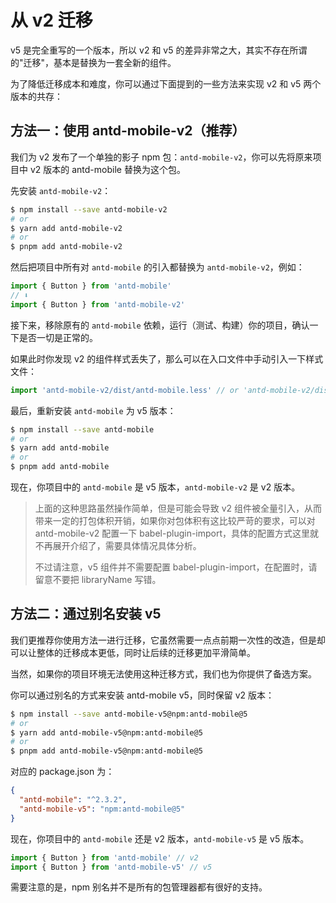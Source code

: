 # 从 v2 迁移

v5 是完全重写的一个版本，所以 v2 和 v5 的差异非常之大，其实不存在所谓的"迁移"，基本是替换为一套全新的组件。

为了降低迁移成本和难度，你可以通过下面提到的一些方法来实现 v2 和 v5 两个版本的共存：

## 方法一：使用 antd-mobile-v2（推荐）

我们为 v2 发布了一个单独的影子 npm 包：`antd-mobile-v2`，你可以先将原来项目中 v2 版本的 antd-mobile 替换为这个包。

先安装 `antd-mobile-v2`：

```bash
$ npm install --save antd-mobile-v2
# or
$ yarn add antd-mobile-v2
# or
$ pnpm add antd-mobile-v2
```

然后把项目中所有对 `antd-mobile` 的引入都替换为 `antd-mobile-v2`，例如：

```jsx
import { Button } from 'antd-mobile'
// ⬇️
import { Button } from 'antd-mobile-v2'
```

接下来，移除原有的 `antd-mobile` 依赖，运行（测试、构建）你的项目，确认一下是否一切是正常的。

如果此时你发现 v2 的组件样式丢失了，那么可以在入口文件中手动引入一下样式文件：

```js
import 'antd-mobile-v2/dist/antd-mobile.less' // or 'antd-mobile-v2/dist/antd-mobile.css'
```

最后，重新安装 `antd-mobile` 为 v5 版本：

```bash
$ npm install --save antd-mobile
# or
$ yarn add antd-mobile
# or
$ pnpm add antd-mobile
```

现在，你项目中的 `antd-mobile` 是 v5 版本，`antd-mobile-v2` 是 v2 版本。

> 上面的这种思路虽然操作简单，但是可能会导致 v2 组件被全量引入，从而带来一定的打包体积开销，如果你对包体积有这比较严苛的要求，可以对 antd-mobile-v2 配置一下 babel-plugin-import，具体的配置方式这里就不再展开介绍了，需要具体情况具体分析。
>
> 不过请注意，v5 组件并不需要配置 babel-plugin-import，在配置时，请留意不要把 libraryName 写错。

## 方法二：通过别名安装 v5

我们更推荐你使用方法一进行迁移，它虽然需要一点点前期一次性的改造，但是却可以让整体的迁移成本更低，同时让后续的迁移更加平滑简单。

当然，如果你的项目环境无法使用这种迁移方式，我们也为你提供了备选方案。

你可以通过别名的方式来安装 antd-mobile v5，同时保留 v2 版本：

```bash
$ npm install --save antd-mobile-v5@npm:antd-mobile@5
# or
$ yarn add antd-mobile-v5@npm:antd-mobile@5
# or
$ pnpm add antd-mobile-v5@npm:antd-mobile@5
```

对应的 package.json 为：

```json
{
  "antd-mobile": "^2.3.2",
  "antd-mobile-v5": "npm:antd-mobile@5"
}
```

现在，你项目中的 `antd-mobile` 还是 v2 版本，`antd-mobile-v5` 是 v5 版本。

```js
import { Button } from 'antd-mobile' // v2
import { Button } from 'antd-mobile-v5' // v5
```

需要注意的是，npm 别名并不是所有的包管理器都有很好的支持。
